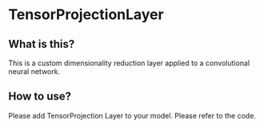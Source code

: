 # TensorProjectionLayer

## What is this?

This is a custom dimensionality reduction layer applied to a convolutional neural network.

## How to use?

Please add TensorProjection Layer to your model.
Please refer to the code.
